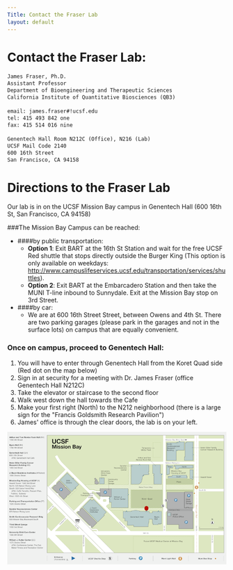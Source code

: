 ```yaml
---
Title: Contact the Fraser Lab
layout: default
---
```


# Contact the Fraser Lab:

```
James Fraser, Ph.D.
Assistant Professor
Department of Bioengineering and Therapeutic Sciences
California Institute of Quantitative Biosciences (QB3)

email: james.fraser#!ucsf.edu
tel: 415 493 842 one
fax: 415 514 016 nine

Genentech Hall Room N212C (Office), N216 (Lab)
UCSF Mail Code 2140
600 16th Street
San Francisco, CA 94158
```

# Directions to the Fraser Lab

Our lab is in on the UCSF Mission Bay campus in Genentech Hall (600 16th St, San Francisco, CA 94158)

###The Mission Bay Campus can be reached:  
* ####by public transportation:
  * **Option 1**: Exit BART at the 16th St Station and wait for the free UCSF Red shuttle that stops directly outside the Burger King (This option is only available on weekdays: http://www.campuslifeservices.ucsf.edu/transportation/services/shuttles).
  * **Option 2**: Exit BART at the Embarcadero Station and then take the MUNI T-line inbound to Sunnydale. Exit at the Mission Bay stop on 3rd Street. 
* ####by car: 
  * We are at 600 16th Street Street, between Owens and 4th St. There are two parking garages (please park in the  garages and not in the surface lots) on campus that are equally convenient. 

### Once on campus, proceed to Genentech Hall:
1. You will have to enter through Genentech Hall from the Koret Quad side (Red dot on the map below)
2. Sign in at security for a meeting with Dr. James Fraser (office Genentech Hall N212C)
3. Take the elevator or staircase to the second floor
4. Walk west down the hall towards the Cafe
5. Make your first right (North) to the N212 neighborhood (there is a large sign for the "Francis Goldsmith Research Pavilion")
6. James' office is through the clear doors, the lab is on your left.

<img class="img-responsive center-block" src="/static/img/map_to_mission_bay.png" alt="Map of Mission Bay">